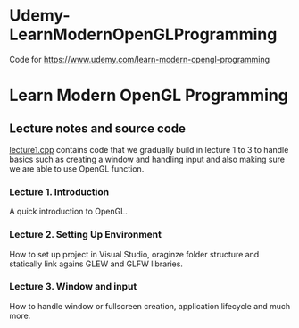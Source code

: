 # Udemy-LearnModernOpenGLProgramming
Code for https://www.udemy.com/learn-modern-opengl-programming

# Learn Modern OpenGL Programming 
## Lecture notes and source code

[lecture1.cpp](https://github.com/cwiz/Udemy-LearnModernOpenGLProgramming/blob/master/OpenGLCourse/src/lesson1.cpp) contains code that we gradually build in lecture 1 to 3 to handle basics such as creating a window and handling input and also making sure we are able to use OpenGL function.

### Lecture 1. Introduction

A quick introduction to OpenGL.

### Lecture 2. Setting Up Environment

How to set up project in Visual Studio, oraginze folder structure and statically link agains GLEW and GLFW libraries.

### Lecture 3. Window and input

How to handle window or fullscreen creation, application lifecycle and much more.